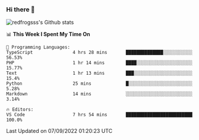 ### Hi there 👋

<img src="https://github-readme-stats.vercel.app/api?username=redfrogsss&show_icons=true" alt="redfrogsss's Github stats"></img>

<!--START_SECTION:waka-->
📊 **This Week I Spent My Time On** 

```text
💬 Programming Languages: 
TypeScript               4 hrs 28 mins       ██████████████░░░░░░░░░░░   56.53% 
PHP                      1 hr 14 mins        ████░░░░░░░░░░░░░░░░░░░░░   15.77% 
Text                     1 hr 13 mins        ███░░░░░░░░░░░░░░░░░░░░░░   15.4% 
Python                   25 mins             █░░░░░░░░░░░░░░░░░░░░░░░░   5.28% 
Markdown                 14 mins             ░░░░░░░░░░░░░░░░░░░░░░░░░   3.14%

🔥 Editors: 
VS Code                  7 hrs 54 mins       █████████████████████████   100.0%

```


 Last Updated on 07/09/2022 01:20:23 UTC
<!--END_SECTION:waka-->